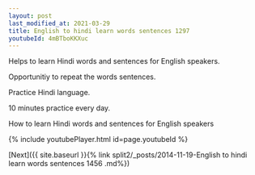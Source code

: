 ```yaml
---
layout: post
last_modified_at: 2021-03-29
title: English to hindi learn words sentences 1297 
youtubeId: 4mBTboKKXuc
---
```

 
 
Helps to learn Hindi words and sentences for English speakers.

Opportunitiy to repeat the words sentences. 

Practice Hindi language. 
 
10 minutes practice every day. 
 
How to learn Hindi words and sentences for English speakers 
 
{% include youtubePlayer.html id=page.youtubeId %}
 
 
[Next]({{ site.baseurl }}{% link  split2/_posts/2014-11-19-English to hindi learn words sentences 1456 .md%})
 
